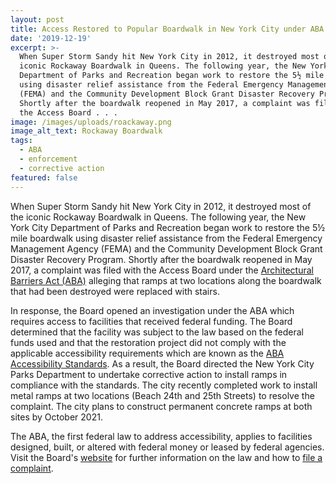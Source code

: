 ```yaml
---
layout: post
title: Access Restored to Popular Boardwalk in New York City under ABA
date: '2019-12-19'
excerpt: >-
  When Super Storm Sandy hit New York City in 2012, it destroyed most of the
  iconic Rockaway Boardwalk in Queens. The following year, the New York City
  Department of Parks and Recreation began work to restore the 5½ mile boardwalk
  using disaster relief assistance from the Federal Emergency Management Agency
  (FEMA) and the Community Development Block Grant Disaster Recovery Program.
  Shortly after the boardwalk reopened in May 2017, a complaint was filed with
  the Access Board . . .
image: /images/uploads/roackaway.png
image_alt_text: Rockaway Boardwalk
tags:
  - ABA
  - enforcement
  - corrective action
featured: false
---
```

When Super Storm Sandy hit New York City in 2012, it destroyed most of the iconic Rockaway Boardwalk in Queens. The following year, the New York City Department of Parks and Recreation began work to restore the 5½ mile boardwalk using disaster relief assistance from the Federal Emergency Management Agency (FEMA) and the Community Development Block Grant Disaster Recovery Program. Shortly after the boardwalk reopened in May 2017, a complaint was filed with the Access Board under the [Architectural Barriers Act (ABA)](https://www.access-board.gov/the-board/laws/architectural-barriers-act-aba) alleging that ramps at two locations along the boardwalk that had been destroyed were replaced with stairs.

In response, the Board opened an investigation under the ABA which requires access to facilities that received federal funding. The Board determined that the facility was subject to the law based on the federal funds used and that the restoration project did not comply with the applicable accessibility requirements which are known as the [ABA Accessibility Standards](https://www.access-board.gov/guidelines-and-standards/buildings-and-sites/about-the-aba-standards/aba-standards). As a result, the Board directed the New York City Parks Department to undertake corrective action to install ramps in compliance with the standards. The city recently completed work to install metal ramps at two locations (Beach 24th and 25th Streets) to resolve the complaint. The city plans to construct permanent concrete ramps at both sites by October 2021.

The ABA, the first federal law to address accessibility, applies to facilities designed, built, or altered with federal money or leased by federal agencies. Visit the Board's [website](https://www.access-board.gov/aba-enforcement) for further information on the law and how to [file a complaint](https://www.access-board.gov/aba-enforcement/file-a-complaint).
